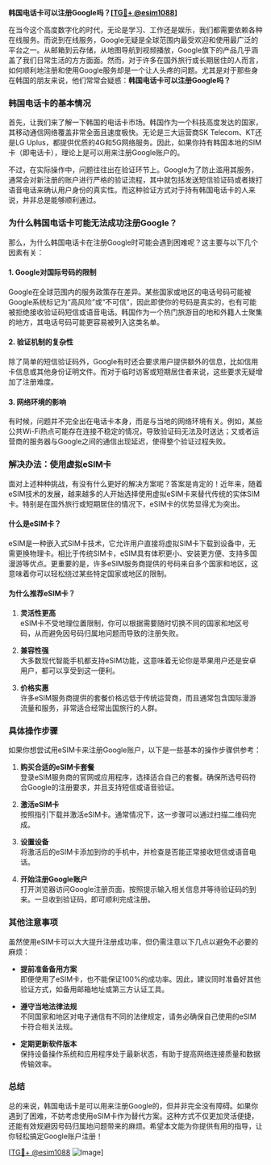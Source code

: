**韩国电话卡可以注册Google吗？[[TG💪+ @esim1088](https://t.me/s/esim1088)]**

在当今这个高度数字化的时代，无论是学习、工作还是娱乐，我们都需要依赖各种在线服务。而说到在线服务，Google无疑是全球范围内最受欢迎和使用最广泛的平台之一。从邮箱到云存储，从地图导航到视频播放，Google旗下的产品几乎涵盖了我们日常生活的方方面面。然而，对于许多在国外旅行或长期居住的人而言，如何顺利地注册和使用Google服务却是一个让人头疼的问题。尤其是对于那些身在韩国的朋友来说，他们常常会疑惑：**韩国电话卡可以注册Google吗？**

### **韩国电话卡的基本情况**

首先，让我们来了解一下韩国的电话卡市场。韩国作为一个科技高度发达的国家，其移动通信网络覆盖非常全面且速度极快。无论是三大运营商SK Telecom、KT还是LG Uplus，都提供优质的4G和5G网络服务。因此，如果你持有韩国本地的SIM卡（即电话卡），理论上是可以用来注册Google账户的。

不过，在实际操作中，问题往往出在验证环节上。Google为了防止滥用其服务，通常会对新注册的账户进行严格的验证流程，其中就包括发送短信验证码或者拨打语音电话来确认用户身份的真实性。而这种验证方式对于持有韩国电话卡的人来说，并非总是能够顺利通过。

### **为什么韩国电话卡可能无法成功注册Google？**

那么，为什么韩国电话卡在注册Google时可能会遇到困难呢？这主要与以下几个因素有关：

#### **1. Google对国际号码的限制**
Google在全球范围内的服务政策存在差异。某些国家或地区的电话号码可能被Google系统标记为“高风险”或“不可信”，因此即使你的号码是真实的，也有可能被拒绝接收验证码短信或语音电话。韩国作为一个热门旅游目的地和外籍人士聚集的地方，其电话号码可能更容易被列入这类名单。

#### **2. 验证机制的复杂性**
除了简单的短信验证码外，Google有时还会要求用户提供额外的信息，比如信用卡信息或其他身份证明文件。而对于临时访客或短期居住者来说，这些要求无疑增加了注册难度。

#### **3. 网络环境的影响**
有时候，问题并不完全出在电话卡本身，而是与当地的网络环境有关。例如，某些公共Wi-Fi热点可能存在连接不稳定的情况，导致验证码无法及时送达；又或者运营商的服务器与Google之间的通信出现延迟，使得整个验证过程失败。

### **解决办法：使用虚拟eSIM卡**

面对上述种种挑战，有没有什么更好的解决方案呢？答案是肯定的！近年来，随着eSIM技术的发展，越来越多的人开始选择使用虚拟eSIM卡来替代传统的实体SIM卡。特别是在国外旅行或短期居住的情况下，eSIM卡的优势显得尤为突出。

#### **什么是eSIM卡？**
eSIM是一种嵌入式SIM卡技术，它允许用户直接将虚拟SIM卡下载到设备中，无需更换物理卡。相比于传统SIM卡，eSIM具有体积更小、安装更方便、支持多国漫游等优点。更重要的是，许多eSIM服务商提供的号码来自多个国家和地区，这意味着你可以轻松绕过某些特定国家或地区的限制。

#### **为什么推荐eSIM卡？**
1. **灵活性更高**  
   eSIM卡不受地理位置限制，你可以根据需要随时切换不同的国家和地区号码，从而避免因号码归属地问题而导致的注册失败。
   
2. **兼容性强**  
   大多数现代智能手机都支持eSIM功能，这意味着无论你是苹果用户还是安卓用户，都可以享受到这一便利。

3. **价格实惠**  
   许多eSIM服务商提供的套餐价格远低于传统运营商，而且通常包含国际漫游流量和服务，非常适合经常出国旅行的人群。

### **具体操作步骤**

如果你想尝试用eSIM卡来注册Google账户，以下是一些基本的操作步骤供参考：

1. **购买合适的eSIM卡套餐**  
   登录eSIM服务商的官网或应用程序，选择适合自己的套餐。确保所选号码符合Google的注册要求，并且支持短信或语音验证。

2. **激活eSIM卡**  
   按照指引下载并激活eSIM卡。通常情况下，这一步骤可以通过扫描二维码完成。

3. **设置设备**  
   将激活后的eSIM卡添加到你的手机中，并检查是否能正常接收短信或语音电话。

4. **开始注册Google账户**  
   打开浏览器访问Google注册页面，按照提示输入相关信息并等待验证码的到来。一旦收到验证码，即可顺利完成注册。

### **其他注意事项**

虽然使用eSIM卡可以大大提升注册成功率，但仍需注意以下几点以避免不必要的麻烦：

- **提前准备备用方案**  
  即便使用了eSIM卡，也不能保证100%的成功率。因此，建议同时准备好其他验证方式，如备用邮箱地址或第三方认证工具。

- **遵守当地法律法规**  
  不同国家和地区对电子通信有不同的法律规定，请务必确保自己使用的eSIM卡符合相关法规。

- **定期更新软件版本**  
  保持设备操作系统和应用程序处于最新状态，有助于提高网络连接质量和数据传输效率。

### **总结**

总的来说，韩国电话卡是可以用来注册Google的，但并非完全没有障碍。如果你遇到了困难，不妨考虑使用eSIM卡作为替代方案。这种方式不仅更加灵活便捷，还能有效规避因号码归属地问题带来的麻烦。希望本文能为你提供有用的指导，让你轻松搞定Google账户注册！

[[TG💪+ @esim1088](https://t.me/s/esim1088) ![Image](https://i.postimg.cc/4NQfJmqS/Snipaste-2025-05-13-00-14-12.png)]